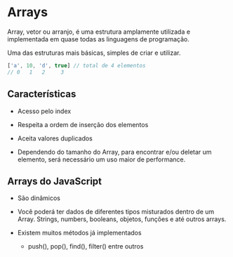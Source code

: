 # Arrays

Array, vetor ou arranjo, é uma estrutura amplamente utilizada e implementada em quase todas as linguagens de programação.

Uma das estruturas mais básicas, simples de criar e utilizar.

```javascript
['a', 10, 'd', true] // total de 4 elementos
// 0   1   2     3
```

## Características

- Acesso pelo index

- Respeita a ordem de inserção dos elementos

- Aceita valores duplicados

- Dependendo do tamanho do Array, para encontrar e/ou deletar um elemento, será necessário um uso maior de performance.


## Arrays do JavaScript

- São dinâmicos 

- Você poderá ter dados de diferentes tipos misturados dentro de um Array. Strings, numbers, booleans, objetos, funções e até outros arrays.

- Existem muitos métodos já implementados
    - push(), pop(), find(), filter() entre outros